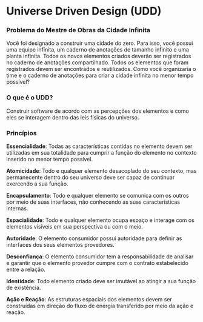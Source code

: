 # Universe Driven Design (UDD)

### Problema do Mestre de Obras da Cidade Infinita

Você foi designado a construir uma cidade do zero. Para isso, você possui uma equipe infinita, um caderno de anotações de tamanho infinito e uma planta infinita. Todos os novos elementos criados deverão ser registrados no caderno de anotações compartilhado. Todos os elementos que foram registrados devem ser encontrados e reutilizados. Como você organizaria o time e o caderno de anotações para criar a cidade infinita no menor tempo possível?

### O que é o UDD?

Construir software de acordo com as percepções dos elementos e como eles se interagem dentro das leis físicas do universo.


### Princípios

**Essencialidade**: Todas as características contidas no elemento devem ser utilizadas em sua totalidade para cumprir a função do elemento no contexto inserido no menor tempo possível.

**Atomicidade**: Todo e qualquer elemento desacoplado do seu contexto, mas permanecente dentro do seu universo deve ser capaz de continuar exercendo a sua função.

**Encapsulamento**: Todo e qualquer elemento se comunica com os outros por meio de suas interfaces, não conhecendo as suas características internas.

**Espacialidade**:  Todo e qualquer elemento ocupa espaço e interage com os elementos visíveis em sua perspectiva ou com o meio.

**Autoridade**:  O elemento consumidor possui autoridade para definir as interfaces dos seus elementos provedores.

**Desconfiança**:  O elemento consumidor tem a responsabilidade de analisar e garantir que o elemento provedor cumpre com o contrato estabelecido entre a relação.

**Identidade**:  Todo elemento criado deve ser imutável ao atingir a sua função de existência.

**Ação e Reação**:  As estruturas espaciais dos elementos devem ser construídas em direção do fluxo de energia transferido por meio da ação e reação.
